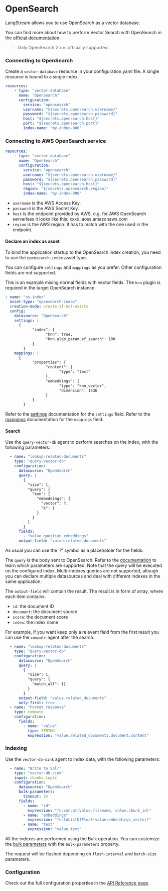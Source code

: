 # OpenSearch

LangStream allows you to use OpenSearch as a vector database. 

You can find more about how to perform Vector Search with OpenSearch in the [official documentation](https://opensearch.org/docs/latest/search-plugins/knn/index/)

> Only OpenSearch 2.x is officially supported.

### Connecting to OpenSearch 

Create a `vector-database` resource in your configuration.yaml file.
A single resource is bound to a single index.

```yaml
resources:
    - type: "vector-database"
      name: "OpenSearch"
      configuration:
        service: "opensearch"        
        username: "${secrets.opensearch.username}"
        password: "${secrets.opensearch.password}"
        host: "${secrets.opensearch.host}"
        port: "${secrets.opensearch.port}"
        index-name: "my-index-000"
```

### Connecting to AWS OpenSearch service 

```yaml
resources:
    - type: "vector-database"
      name: "OpenSearch"
      configuration:
        service: "opensearch"
        username: "${secrets.opensearch.username}"
        password: "${secrets.opensearch.password}"
        host: "${secrets.opensearch.host}"
        region: "${secrets.opensearch.region}"
        index-name: "my-index-000"
```

- `username` is the AWS Access Key.
- `password` is the AWS Secret Key.
- `host` is the endpoint provided by AWS. e.g. for AWS OpenSearch serverless it looks like this: xxxx.<region>.aoss.amazonaws.com
- `region` is the AWS region. It has to match with the one used in the endpoint.



#### Declare an index as asset

To bind the application startup to the OpenSearch index creation, you need to use the `opensearch-index` asset type.

You can configure `settings` and `mappings` as you prefer. Other configuration fields are not supported.

This is an example mixing normal fields with vector fields. The `knn` plugin is required in the target OpenSearch instance.
```yaml
- name: "os-index"
  asset-type: "opensearch-index"
  creation-mode: create-if-not-exists
  config:
    datasource: "OpenSearch"
    settings: |
      {
            "index": {
                  "knn": true,
                  "knn.algo_param.ef_search": 100
            }
        }
    mappings: |
      {
            "properties": {
                  "content": {
                        "type": "text"
                  },
                  "embeddings": {
                        "type": "knn_vector",
                        "dimension": 1536
                  }
            }
        }
```

Refer to the [settings](https://opensearch.org/docs/latest/im-plugin/index-settings/) documentation for the `settings` field.
Refer to the [mappings](https://opensearch.org/docs/latest/field-types/index/) documentation for the `mappings` field.


#### Search

Use the `query-vector-db` agent to perform searches on the index, with the following parameters:

```yaml
  - name: "lookup-related-documents"
    type: "query-vector-db"
    configuration:
      datasource: "OpenSearch"
      query: |
        {
          "size": 1,
          "query": {
            "knn": {
              "embeddings": {
                "vector": ?,
                "k": 1
              }
            }
          }
        }
      fields:
        - "value.question_embeddings"
      output-field: "value.related_documents"
```

As usual you can use the '?' symbol as a placeholder for the fields.

The `query` is the body sent to OpenSearch. Refer to the [documentation](https://opensearch.org/docs/latest/query-dsl/index/) to learn which parameters are supported.
Note that the query will be executed on the configured index. Multi-indexes queries are not supported, altough you can declare multiple datasources and deal with different indexes in the same application.

The `output-field` will contain the result. 
The result is in form of array, where each item contains:
- `id`: the document ID
- `document`: the document source 
- `score`: the document score
- `index`: the index name

For example, if you want keep only a relevant field from the first result you can use the `compute` agent after the search:

```yaml
  - name: "lookup-related-documents"
    type: "query-vector-db"
    configuration:
      datasource: "OpenSearch"
      query: |
        {
          "size": 1,
          "query": {
            "match_all": {}
          }
        }
      output-field: "value.related_documents"
      only-first: true
  - name: "Format response"
    type: compute
    configuration:
      fields:
        - name: "value"
          type: STRING
          expression: "value.related_documents.document.content"
```


### Indexing

Use the `vector-db-sink` agent to index data, with the following parameters:

```yaml
  - name: "Write to Solr"
    type: "vector-db-sink"
    input: chunks-topic
    configuration:
      datasource: "OpenSearch"
      bulk-parameters:
        timeout: 2m
      fields:
        - name: "id"
          expression: "fn:concat(value.filename, value.chunk_id)"
        - name: "embeddings"
          expression: "fn:toListOfFloat(value.embeddings_vector)"
        - name: "text"
          expression: "value.text"
```


All the indexes are performed using the Bulk operation.
You can customize the [bulk parameters](https://opensearch.org/docs/latest/api-reference/document-apis/bulk/#url-parameters) with the `bulk-parameters` property.

The request will be flushed depending on `flush-interval` and `batch-size` parameters.

### Configuration

Check out the full configuration properties in the [API Reference page](../../building-applications/api-reference/resources.md#datasource_opensearch).